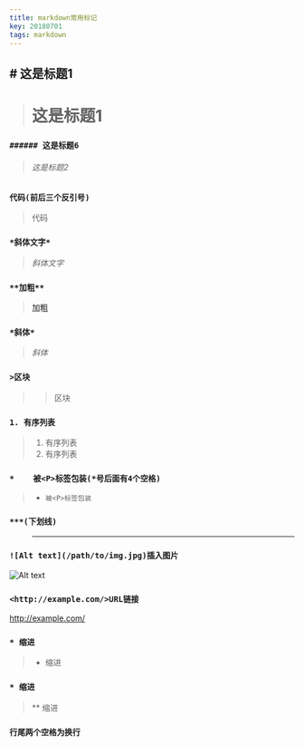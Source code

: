 ```yaml
---
title: markdown常用标记
key: 20180701
tags: markdown
---
```

## # 这是标题1
># 这是标题1

### ```###### 这是标题6```
>###### 这是标题2

### ```代码(前后三个反引号)```
>代码

### ```*斜体文字*```
>*斜体文字*

### ```**加粗**```
>**加粗**

### ```*斜体*```  
>*斜体*

### ```>区块```
 >>区块

### ```1. 有序列表```
>1. 有序列表
>1. 有序列表

### ```*    被<P>标签包装(*号后面有4个空格)```  
>*     被<P>标签包装

### ```***(下划线)```
>***

### ```![Alt text](/path/to/img.jpg)插入图片```  
![Alt text](/path/to/img.jpg)

### ```<http://example.com/>URL链接```
<http://example.com/>

### ```* 缩进```
>* 缩进

### ```* 缩进```
>** 缩进

### ```行尾两个空格为换行```